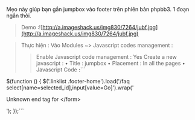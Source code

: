 Mẹo này giúp bạn gắn jumpbox vào footer trên phiên bản phpbb3.
1 đoạn ngắn thôi.

> Demo :![http://a.imageshack.us/img830/7264/jubf.jpg](http://a.imageshack.us/img830/7264/jubf.jpg)

> Thực hiện : Vào Modules ~> Javascript codes management :
> > Enable Javascript code management : Yes
> > Create a new javascript :
> > • Title : jumpbox
> > • Placement : In all the pages
> > • Javascript Code **:**```

$(function () {
$('.linklist .footer-home').load('/faq select[name=selected_id],input[value=Go]').wrap('<form action="/viewforum" method="get" name="jumpbox">

Unknown end tag for &lt;/form&gt;

');
});```
